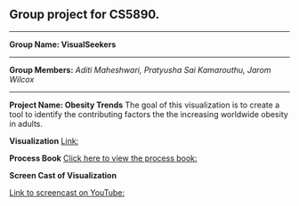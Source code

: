 Group project for CS5890. 
-

---

**Group Name: VisualSeekers**

---

**Group Members:**
  *Aditi Maheshwari,*
  *Pratyusha Sai Kamarouthu,*
  *Jarom Wilcox*

---

**Project Name: Obesity Trends**
The goal of this visualization is to create a tool to identify the contributing factors the the increasing worldwide obesity in adults. 

**Visualization**
[Link:](index.html)

**Process Book**
[Click here to view the process book: ](process.md)

**Screen Cast of Visualization**

[Link to screencast on YouTube: ](https://youtu.be/bUlG0cQPOYM)


